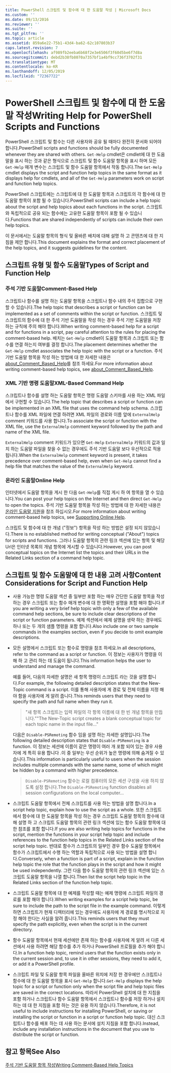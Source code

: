```yaml
---
title: PowerShell 스크립트 및 함수에 대 한 도움말 작성 | Microsoft Docs
ms.custom: ''
ms.date: 09/13/2016
ms.reviewer: ''
ms.suite: ''
ms.tgt_pltfrm: ''
ms.topic: article
ms.assetid: 859a6e22-75b1-43d4-ba62-62c107803b37
caps.latest.revision: 7
ms.openlocfilehash: af989fb2eeba6b68f2e3e6506f3f60d5be6f7d8a
ms.sourcegitcommit: debd2b38fb8070a7357bf1a4bf9cc736f3702f31
ms.translationtype: MT
ms.contentlocale: ko-KR
ms.lasthandoff: 12/05/2019
ms.locfileid: "72367722"
---
```

# <a name="writing-help-for-powershell-scripts-and-functions"></a><span data-ttu-id="69b79-102">PowerShell 스크립트 및 함수에 대 한 도움말 작성</span><span class="sxs-lookup"><span data-stu-id="69b79-102">Writing Help for PowerShell Scripts and Functions</span></span>

<span data-ttu-id="69b79-103">PowerShell 스크립트 및 함수는 다른 사용자와 공유 될 때마다 완전히 문서화 되어야 합니다.</span><span class="sxs-lookup"><span data-stu-id="69b79-103">PowerShell scripts and functions should be fully documented whenever they are shared with others.</span></span>
<span data-ttu-id="69b79-104">`Get-Help` cmdlet은 cmdlet에 대 한 도움말을 표시 하는 것과 같은 형식으로 스크립트 및 함수 도움말 항목을 표시 하며 모든 `Get-Help` 매개 변수는 스크립트 및 함수 도움말 항목에서 작동 합니다.</span><span class="sxs-lookup"><span data-stu-id="69b79-104">The `Get-Help` cmdlet displays the script and function help topics in the same format as it displays help for cmdlets, and all of the `Get-Help` parameters work on script and function help topics.</span></span>

<span data-ttu-id="69b79-105">PowerShell 스크립트에는 스크립트에 대 한 도움말 항목과 스크립트의 각 함수에 대 한 도움말 항목이 포함 될 수 있습니다.</span><span class="sxs-lookup"><span data-stu-id="69b79-105">PowerShell scripts can include a help topic about the script and help topics about each functions in the script.</span></span>
<span data-ttu-id="69b79-106">스크립트와 독립적으로 공유 되는 함수에는 고유한 도움말 항목이 포함 될 수 있습니다.</span><span class="sxs-lookup"><span data-stu-id="69b79-106">Functions that are shared independently of scripts can include their own help topics.</span></span>

<span data-ttu-id="69b79-107">이 문서에서는 도움말 항목의 형식 및 올바른 배치에 대해 설명 하 고 콘텐츠에 대 한 지침을 제안 합니다.</span><span class="sxs-lookup"><span data-stu-id="69b79-107">This document explains the format and correct placement of the help topics, and it suggests guidelines for the content.</span></span>

## <a name="types-of-script-and-function-help"></a><span data-ttu-id="69b79-108">스크립트 유형 및 함수 도움말</span><span class="sxs-lookup"><span data-stu-id="69b79-108">Types of Script and Function Help</span></span>

### <a name="comment-based-help"></a><span data-ttu-id="69b79-109">주석 기반 도움말</span><span class="sxs-lookup"><span data-stu-id="69b79-109">Comment-Based Help</span></span>
<span data-ttu-id="69b79-110">스크립트나 함수를 설명 하는 도움말 항목을 스크립트나 함수 내의 주석 집합으로 구현할 수 있습니다.</span><span class="sxs-lookup"><span data-stu-id="69b79-110">The help topic that describes a script or function can be implemented as a set of comments within the script or function.</span></span>
<span data-ttu-id="69b79-111">스크립트 및 스크립트의 함수에 대 한 주석 기반 도움말을 작성 하는 경우 주석 기반 도움말을 저장 하는 규칙에 주의 해야 합니다.</span><span class="sxs-lookup"><span data-stu-id="69b79-111">When writing comment-based help for a script and for functions in a script, pay careful attention to the rules for placing the comment-based help.</span></span>
<span data-ttu-id="69b79-112">배치는 `Get-Help` cmdlet이 도움말 항목과 스크립트 또는 함수를 연결 하는지 여부를 결정 합니다.</span><span class="sxs-lookup"><span data-stu-id="69b79-112">The placement determines whether the `Get-Help` cmdlet associates the help topic with the script or a function.</span></span>
<span data-ttu-id="69b79-113">주석 기반 도움말 항목을 작성 하는 방법에 대 한 자세한 내용은 [about_Comment_Based_Help](/powershell/module/microsoft.powershell.core/about/about_comment_based_help)를 참조 하세요.</span><span class="sxs-lookup"><span data-stu-id="69b79-113">For more information about writing comment-based help topics, see [about_Comment_Based_Help](/powershell/module/microsoft.powershell.core/about/about_comment_based_help).</span></span>

### <a name="xml-based-command-help"></a><span data-ttu-id="69b79-114">XML 기반 명령 도움말</span><span class="sxs-lookup"><span data-stu-id="69b79-114">XML-Based Command Help</span></span>
<span data-ttu-id="69b79-115">스크립트나 함수를 설명 하는 도움말 항목은 명령 도움말 스키마를 사용 하는 XML 파일에서 구현할 수 있습니다.</span><span class="sxs-lookup"><span data-stu-id="69b79-115">The help topic that describes a script or function can be implemented in an XML file that uses the command help schema.</span></span>
<span data-ttu-id="69b79-116">스크립트나 함수를 XML 파일에 연결 하려면 XML 파일의 경로와 이름 앞에 `ExternalHelp` comment 키워드를 사용 합니다.</span><span class="sxs-lookup"><span data-stu-id="69b79-116">To associate the script or function with the XML file, use the `ExternalHelp` comment keyword followed by the path and name of the XML file.</span></span>

<span data-ttu-id="69b79-117">`ExternalHelp` comment 키워드가 있으면 `Get-Help` `ExternalHelp` 키워드의 값과 일치 하는 도움말 파일을 찾을 수 없는 경우에도 주석 기반 도움말 보다 우선적으로 적용 됩니다.</span><span class="sxs-lookup"><span data-stu-id="69b79-117">When the `ExternalHelp` comment keyword is present, it takes precedence over comment-based help, even when `Get-Help` cannot find a help file that matches the value of the `ExternalHelp` keyword.</span></span>

### <a name="online-help"></a><span data-ttu-id="69b79-118">온라인 도움말</span><span class="sxs-lookup"><span data-stu-id="69b79-118">Online Help</span></span>
<span data-ttu-id="69b79-119">인터넷에서 도움말 항목을 게시 한 다음 `Get-Help`를 직접 게시 하 여 항목을 열 수 있습니다.</span><span class="sxs-lookup"><span data-stu-id="69b79-119">You can post your help topics on the Internet and then direct `Get-Help` to open the topics.</span></span>
<span data-ttu-id="69b79-120">주석 기반 도움말 항목을 작성 하는 방법에 대 한 자세한 내용은 [온라인 도움말 지원](../module/supporting-online-help.md)을 참조 하십시오.</span><span class="sxs-lookup"><span data-stu-id="69b79-120">For more information about writing comment-based help topics, see [Supporting Online Help](../module/supporting-online-help.md).</span></span>

<span data-ttu-id="69b79-121">스크립트 및 함수에 대 한 개념 ("정보") 항목을 작성 하는 방법은 설정 되지 않았습니다.</span><span class="sxs-lookup"><span data-stu-id="69b79-121">There is no established method for writing conceptual ("About") topics for scripts and functions.</span></span>
<span data-ttu-id="69b79-122">그러나 도움말 항목의 관련 링크 섹션에 있는 항목 및 해당 Url은 인터넷 목록의 개념 항목에 게시할 수 있습니다.</span><span class="sxs-lookup"><span data-stu-id="69b79-122">However, you can post conceptual topics on the Internet list the topics and their URLs in the Related Links section of a command help topic.</span></span>

## <a name="content-considerations-for-script-and-function-help"></a><span data-ttu-id="69b79-123">스크립트 및 함수 도움말에 대 한 내용 고려 사항</span><span class="sxs-lookup"><span data-stu-id="69b79-123">Content Considerations for Script and Function Help</span></span>

- <span data-ttu-id="69b79-124">사용 가능한 명령 도움말 섹션 중 일부만 포함 하는 매우 간단한 도움말 항목을 작성 하는 경우 스크립트 또는 함수 매개 변수에 대 한 명확한 설명을 포함 해야 합니다.</span><span class="sxs-lookup"><span data-stu-id="69b79-124">If you are writing a very brief help topic with only a few of the available command help sections, be sure to include clear descriptions of the script or function parameters.</span></span> <span data-ttu-id="69b79-125">예제 섹션에서 예제 설명을 생략 하는 경우에도 하나 또는 두 개의 샘플 명령을 포함 합니다.</span><span class="sxs-lookup"><span data-stu-id="69b79-125">Also include one or two sample commands in the examples section, even if you decide to omit example descriptions.</span></span>

- <span data-ttu-id="69b79-126">모든 설명에서 스크립트 또는 함수로 명령을 참조 하세요.</span><span class="sxs-lookup"><span data-stu-id="69b79-126">In all descriptions, refer to the command as a script or function.</span></span> <span data-ttu-id="69b79-127">이 정보는 사용자가 명령을 이해 하 고 관리 하는 데 도움이 됩니다.</span><span class="sxs-lookup"><span data-stu-id="69b79-127">This information helps the user to understand and manage the command.</span></span>

  <span data-ttu-id="69b79-128">예를 들어, 다음의 자세한 설명은 새 항목 명령이 스크립트 라는 것을 설명 합니다.</span><span class="sxs-lookup"><span data-stu-id="69b79-128">For example, the following detailed description states that the New-Topic command is a script.</span></span> <span data-ttu-id="69b79-129">이를 통해 사용자에 게 경로 및 전체 이름을 지정 해야 함을 사용자에 게 알려 줍니다.</span><span class="sxs-lookup"><span data-stu-id="69b79-129">This reminds users that they need to specify the path and full name when they run it.</span></span>

  > <span data-ttu-id="69b79-130">"새 항목 스크립트는 입력 파일의 각 항목 이름에 대 한 빈 개념 항목을 만듭니다."</span><span class="sxs-lookup"><span data-stu-id="69b79-130">"The New-Topic script creates a blank conceptual topic for each topic name in the input file..."</span></span>

  <span data-ttu-id="69b79-131">다음은 `Disable-PSRemoting` 함수 임을 설명 하는 자세한 설명입니다.</span><span class="sxs-lookup"><span data-stu-id="69b79-131">The following detailed description states that `Disable-PSRemoting` is a function.</span></span> <span data-ttu-id="69b79-132">이 정보는 세션에 이름이 같은 명령이 여러 개 포함 되어 있는 경우 사용자에 게 특히 유용 합니다 .이 중 일부는 우선 순위가 높은 명령에 의해 숨겨질 수 있습니다.</span><span class="sxs-lookup"><span data-stu-id="69b79-132">This information is particularly useful to users when the session includes multiple commands with the same name, some of which might be hidden by a command with higher precedence.</span></span>

  > <span data-ttu-id="69b79-133">`Disable-PSRemoting` 함수는 로컬 컴퓨터의 모든 세션 구성을 사용 하지 않도록 설정 합니다.</span><span class="sxs-lookup"><span data-stu-id="69b79-133">The `Disable-PSRemoting` function disables all session configurations on the local computer...</span></span>

- <span data-ttu-id="69b79-134">스크립트 도움말 항목에서 전체 스크립트를 사용 하는 방법을 설명 합니다.</span><span class="sxs-lookup"><span data-stu-id="69b79-134">In a script help topic, explain how to use the script as a whole.</span></span> <span data-ttu-id="69b79-135">또한 스크립트에서 함수에 대 한 도움말 항목을 작성 하는 경우 스크립트 도움말 항목의 함수에 대해 설명 하 고 스크립트 도움말 항목의 관련 링크 섹션에 있는 함수 도움말 항목에 대 한 참조를 포함 합니다.</span><span class="sxs-lookup"><span data-stu-id="69b79-135">If you are also writing help topics for functions in the script, mention the functions in your script help topic and include references to the function help topics in the Related Links section of the script help topic.</span></span> <span data-ttu-id="69b79-136">반대로 함수가 스크립트의 일부인 경우 함수 도움말 항목에서 함수가 스크립트에서 수행 하는 역할과 독립적으로 사용 되는 방법을 설명 합니다.</span><span class="sxs-lookup"><span data-stu-id="69b79-136">Conversely, when a function is part of a script, explain in the function help topic the role that the function plays in the script and how it might be used independently.</span></span> <span data-ttu-id="69b79-137">그런 다음 함수 도움말 항목의 관련 링크 섹션에 있는 스크립트 도움말 항목을 나열 합니다.</span><span class="sxs-lookup"><span data-stu-id="69b79-137">Then list the script help topic in the Related Links section of the function help topic.</span></span>

- <span data-ttu-id="69b79-138">스크립트 도움말 항목에 대 한 예제를 작성할 때는 예제 명령에 스크립트 파일의 경로를 포함 해야 합니다.</span><span class="sxs-lookup"><span data-stu-id="69b79-138">When writing examples for a script help topic, be sure to include the path to the script file in the example command.</span></span> <span data-ttu-id="69b79-139">이렇게 하면 스크립트가 현재 디렉터리에 있는 경우에도 사용자에 게 경로를 명시적으로 지정 해야 한다는 사실을 알려 줍니다.</span><span class="sxs-lookup"><span data-stu-id="69b79-139">This reminds users that they must specify the path explicitly, even when the script is in the current directory.</span></span>

- <span data-ttu-id="69b79-140">함수 도움말 항목에서 현재 세션에만 존재 하는 함수를 사용자에 게 알려 서 다른 세션에서 사용 하려면 해당 함수를 추가 하거나 PowerShell 프로필을 추가 해야 합니다.</span><span class="sxs-lookup"><span data-stu-id="69b79-140">In a function help topic, remind users that the function exists only in the current session and, to use it in other sessions, they need to add it, or add it a PowerShell profile.</span></span>

- <span data-ttu-id="69b79-141">스크립트 파일 및 도움말 항목 파일을 올바른 위치에 저장 한 경우에만 스크립트나 함수에 대 한 도움말 항목을 표시 `Get-Help` 합니다.</span><span class="sxs-lookup"><span data-stu-id="69b79-141">`Get-Help` displays the help topic for a script or function only when the script file and help topic files are saved in the correct locations.</span></span> <span data-ttu-id="69b79-142">따라서 PowerShell 설치에 대 한 지침을 포함 하거나 스크립트나 함수 도움말 항목에서 스크립트나 함수를 저장 하거나 설치 하는 데 대 한 지침을 포함 하는 것은 유용 하지 않습니다.</span><span class="sxs-lookup"><span data-stu-id="69b79-142">Therefore, it is not useful to include instructions for installing PowerShell, or saving or installing the script or function in a script or function help topic.</span></span> <span data-ttu-id="69b79-143">대신 스크립트나 함수를 배포 하는 데 사용 하는 문서에 설치 지침을 포함 합니다.</span><span class="sxs-lookup"><span data-stu-id="69b79-143">Instead, include any installation instructions in the document that you use to distribute the script or function.</span></span>

## <a name="see-also"></a><span data-ttu-id="69b79-144">참고 항목</span><span class="sxs-lookup"><span data-stu-id="69b79-144">See Also</span></span>

[<span data-ttu-id="69b79-145">주석 기반 도움말 항목 작성</span><span class="sxs-lookup"><span data-stu-id="69b79-145">Writing Comment-Based Help Topics</span></span>](./writing-comment-based-help-topics.md)
